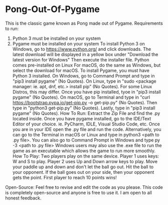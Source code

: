 # Pong-Out-Of-Pygame
This is the classic game known as Pong made out of Pygame.
Requirements to run:
1. Python 3 must be installed on your system
2. Pygame must be installed on your system
To install Python 3 on Windows, go to https://www.python.org/ and click downloads. The latest download will be displayed in a yellow box under "Download the latest version for Windows" Then execute the installer file.
Python comes pre-installed on Linux
For macOS, do the same as Windows, but select the download for macOS.
To install Pygame, you must have Python 3 installed. On Windows, go to Command Prompt and type in "pip3 install pygame" (No Quotes).
On Linux, type in "sudo <package manager: ie. apt, dnf, etc.> install pip" (No Quotes). For some Linux Distros, this may differ. Once you have pip installed, tyoe in "pip3 install pygame" (No Quotes).
On macOS, go to Terminal and type in "curl https://bootstrap.pypa.io/get-pip.py -o get-pip.py" (No Quotes). Then type in "python3 get-pip.py" (No Quotes). Lastly, type in "pip3 install pygame" (No Quotes).
How To Run:
Extract the Zip File and find the .py located inside.
Once you have pygame installed, go to the IDE/Text Editor of your choice. ie. PyCharm, IDLE, Visual Studio Code, etc. Once you are in your IDE open the .py file and run the code.
Alternatively, you can go to the Terminal in macOS or Linux and type in python3 <path to .py file>. You can also go to Command Prompt in Windows and type py -3 <path to .py file>
Windows users may also use the .exe file to run the game as an executable which allows the game to run more smoothly.
How To Play:
Two players play on the same device. Player 1 uses keys: W and S to play. Player 2 uses Up and Down arrow keys to play. Move your paddle up and down and don't let the ball go out. Hit the ball to your opponent.
If the ball goes out on your side, then your opponent gets the point. First player to reach 10 points wins!

Open-Source:
Feel free to revise and edit the code as you please. This code is completely open-source and anyone is free to use it. I am open to all honest feedback.
